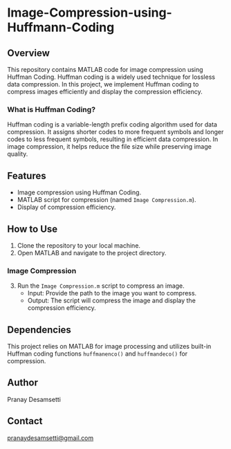 # Image-Compression-using-Huffmann-Coding

## Overview
This repository contains MATLAB code for image compression using Huffman Coding. Huffman coding is a widely used technique for lossless data compression. In this project, we implement Huffman coding to compress images efficiently and display the compression efficiency.

### What is Huffman Coding?
Huffman coding is a variable-length prefix coding algorithm used for data compression. It assigns shorter codes to more frequent symbols and longer codes to less frequent symbols, resulting in efficient data compression. In image compression, it helps reduce the file size while preserving image quality.

## Features
- Image compression using Huffman Coding.
- MATLAB script for compression (named `Image Compression.m`).
- Display of compression efficiency.

## How to Use
1. Clone the repository to your local machine.
2. Open MATLAB and navigate to the project directory.

### Image Compression
3. Run the `Image Compression.m` script to compress an image.
   - Input: Provide the path to the image you want to compress.
   - Output: The script will compress the image and display the compression efficiency.

## Dependencies
This project relies on MATLAB for image processing and utilizes built-in Huffman coding functions `huffmanenco()` and `huffmandeco()` for compression.

## Author
Pranay Desamsetti

## Contact
pranaydesamsetti@gmail.com

